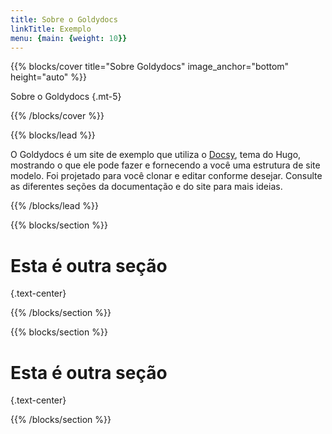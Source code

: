 ```yaml
---
title: Sobre o Goldydocs
linkTitle: Exemplo
menu: {main: {weight: 10}}
---
```


{{% blocks/cover title="Sobre Goldydocs" image_anchor="bottom" height="auto" %}}

Sobre o Goldydocs
{.mt-5}

{{% /blocks/cover %}}

{{% blocks/lead %}}

O Goldydocs é um site de exemplo que utiliza o [Docsy](https://github.com/google/docsy),
 tema do Hugo, mostrando o que ele pode fazer e fornecendo a você uma estrutura de site
 modelo. Foi projetado para você clonar e editar conforme desejar. Consulte as
 diferentes seções da documentação e do site para mais ideias.

{{% /blocks/lead %}}

{{% blocks/section %}}

# Esta é outra seção
{.text-center}

{{% /blocks/section %}}

{{% blocks/section %}}

# Esta é outra seção
{.text-center}

{{% /blocks/section %}}